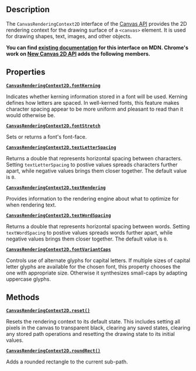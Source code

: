 ## Description

The `CanvasRenderingContext2D` interface of the [Canvas API](https://developer.mozilla.org/en-US/docs/Web/API/Canvas_API) provides the 2D rendering context for the drawing surface of a `<canvas>` element. It is used for drawing shapes, text, images, and other objects.

**You can find [existing documentation](https://developer.mozilla.org/en-US/docs/Web/API/CanvasRenderingContext2D) for this interface on MDN. Chrome's work on [New Canvas 2D API](https://www.chromestatus.com/feature/6051647656558592) adds the following members.**

## Properties

**[`CanvasRenderingContext2D.fontKerning`](CanvasRenderingContext2D.fontKerning.md)**

Indicates whether kerning information stored in a font will be used. Kerning defines how letters are spaced. In well-kerned fonts, this feature makes character spacing appear to be more uniform and pleasant to read than it would otherwise be.

**[`CanvasRenderingContext2D.fontStretch`](CanvasRenderingContext2D.fontStretch.md)**

Sets or returns a font's font-face.

**[`CanvasRenderingContext2D.textLetterSpacing`](CanvasRenderingContext2D.textLetterSpacing.md)**

Returns a double that represents horizontal spacing between characters. Setting `textLetterSpacing` to postive values spreads characters further apart, while negative values brings them closer together. The default value is `0`.

**[`CanvasRenderingContext2D.textRendering`](CanvasRenderingContext2D.textRendering())**

Provides information to the rendering engine about what to optimize for when rendering text.

**[`CanvasRenderingContext2D.textWordSpacing`](CanvasRenderingContext2D.textWordSpacing.md)**

Returns a double that represents horizontal spacing between words. Setting `textWordSpacing` to postive values spreads words further apart, while negative values brings them closer together. The default value is `0`.

**[`CanvasRenderingContext2D.fontVariantCaps`](CanvasRenderingContext2D.fontVariantCaps.md)**

Controls use of alternate glyphs for capital letters. If multiple sizes of capital letter glyphs are available for the chosen font, this property chooses the one with appropriate size. Otherwise it synthesizes small-caps by adapting uppercase glyphs.

## Methods

**[`CanvasRenderingContext2D.reset()`](CanvasRenderingContext2D.reset.md)**

Resets the rendering context to its default state. This includes setting all pixels in the canvas to transparent black, clearing any saved states, clearing any stored path operations and resetting the drawing state to its initial values.

**[`CanvasRenderingContext2D.roundRect()`](CanvasRenderingContext2D.roundRect.md)**

Adds a rounded rectangle to the current sub-path.
